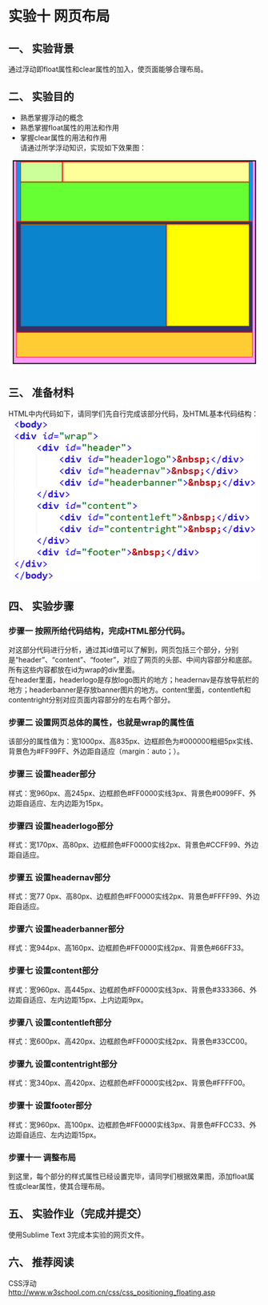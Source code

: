 # 实验十 网页布局

## 一、	实验背景
 通过浮动即float属性和clear属性的加入，使页面能够合理布局。
 
## 二、	实验目的
* 熟悉掌握浮动的概念  
* 熟悉掌握float属性的用法和作用  
* 掌握clear属性的用法和作用  
请通过所学浮动知识，实现如下效果图：

![height="200"](resource/images/10_1.png) 

## 三、	准备材料 
HTML中<body>内代码如下，请同学们先自行完成该部分代码，及HTML基本代码结构：
![height="200"](resource/images/10_2.png) 

## 四、       实验步骤   
### 步骤一  按照所给代码结构，完成HTML部分代码。   
对这部分代码进行分析，通过其id值可以了解到，网页包括三个部分，分别是“header”、“content”、“footer”，对应了网页的头部、中间内容部分和底部。所有这些内容都放在id为wrap的div里面。  
在header里面，headerlogo是存放logo图片的地方；headernav是存放导航栏的地方；headerbanner是存放banner图片的地方。content里面，contentleft和contentright分别对应页面内容部分的左右两个部分。

### 步骤二  设置网页总体的属性，也就是wrap的属性值  
该部分的属性值为：宽1000px、高835px、边框颜色为#000000粗细5px实线、背景色为#FF99FF、外边距自适应（margin：auto；）。   
  
### 步骤三  设置header部分
样式：宽960px、高245px、边框颜色#FF0000实线3px、背景色#0099FF、外边距自适应、左内边距为15px。
  
### 步骤四  设置headerlogo部分
样式：宽170px、高80px、边框颜色#FF0000实线2px、背景色#CCFF99、外边距自适应。
  
### 步骤五   设置headernav部分
样式：宽77	0px、高80px、边框颜色#FF0000实线2px、背景色#FFFF99、外边距自适应。

### 步骤六    设置headerbanner部分
样式：宽944px、高160px、边框颜色#FF0000实线2px、背景色#66FF33。

### 步骤七    设置content部分
样式：宽960px、高445px、边框颜色#FF0000实线3px、背景色#333366、外边距自适应、左内边距15px、上内边距9px。

### 步骤八   设置contentleft部分
样式：宽600px、高420px、边框颜色#FF0000实线2px、背景色#33CC00。

### 步骤九   设置contentright部分
样式：宽340px、高420px、边框颜色#FF0000实线2px、背景色#FFFF00。

### 步骤十   设置footer部分
样式：宽960px、高100px、边框颜色#FF0000实线3px、背景色#FFCC33、外边距自适应、左内边距15px。

### 步骤十一   调整布局
到这里，每个部分的样式属性已经设置完毕，请同学们根据效果图，添加float属性或clear属性，使其合理布局。
  
## 五、	实验作业（完成并提交）
使用Sublime Text 3完成本实验的网页文件。

## 六、        推荐阅读
CSS浮动  
http://www.w3school.com.cn/css/css_positioning_floating.asp 